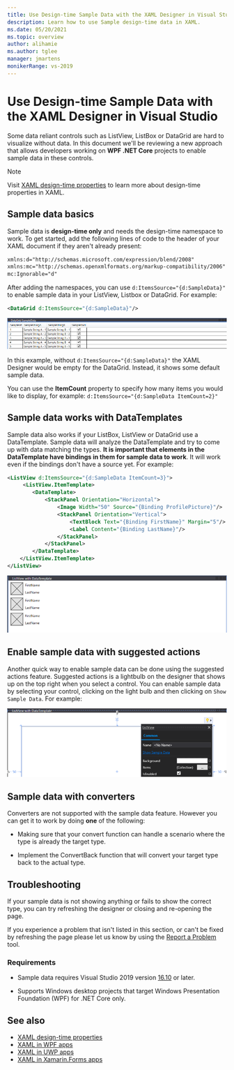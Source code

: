 ```yaml
---
title: Use Design-time Sample Data with the XAML Designer in Visual Studio
description: Learn how to use Sample design-time data in XAML.
ms.date: 05/20/2021
ms.topic: overview
author: alihamie
ms.author: tglee
manager: jmartens
monikerRange: vs-2019
---
```


# Use Design-time Sample Data with the XAML Designer in Visual Studio

Some data reliant controls such as ListView, ListBox or DataGrid are hard to visualize without data. In this document we'll be reviewing a new approach that allows developers working on **WPF .NET Core**  projects to enable sample data in these controls.

> [!NOTE]
> Visit [XAML design-time properties](/xaml/xaml-tools/xaml/xaml-designtime-data.md) to learn more about design-time properties in XAML. 

## Sample data basics

Sample data is **design-time only** and needs the design-time namespace to work. To get started, add the following lines of code to the header of your XAML document if they aren't already present:

```xml
xmlns:d="http://schemas.microsoft.com/expression/blend/2008"
xmlns:mc="http://schemas.openxmlformats.org/markup-compatibility/2006"
mc:Ignorable="d"
```

After adding the namespaces, you can use `d:ItemsSource="{d:SampleData}"` to enable sample data in your ListView, Listbox or DataGrid. For example:

```xml
<DataGrid d:ItemsSource="{d:SampleData}"/>
```

[![Sample data with DataGrid](media\xaml-sampleData-EmptyDataGrid.png "Sample data enabled on a DataGrid")](media\xaml-sampleData-EmptyDataGrid.png#lightbox)

In this example, without `d:ItemsSource="{d:SampleData}"` the XAML Designer would be empty for the DataGrid. Instead, it shows some default sample data.

You can use the **ItemCount** property to specify how many items you would like to display, for example: `d:ItemsSource="{d:SampleData ItemCount=2}"`

## Sample data works with DataTemplates

Sample data also works if your ListBox, ListView or DataGrid use a DataTemplate. Sample data will analyze the DataTemplate and try to come up with data matching the types. **It is important that elements in the DataTemplate have bindings in them for sample data to work**. It will work even if the bindings don't have a source yet.
For example:

```xml
<ListView d:ItemsSource="{d:SampleData ItemCount=3}">
     <ListView.ItemTemplate>
        <DataTemplate>
            <StackPanel Orientation="Horizontal">
                <Image Width="50" Source="{Binding ProfilePicture}"/>
                <StackPanel Orientation="Vertical">
                    <TextBlock Text="{Binding FirstName}" Margin="5"/>
                    <Label Content="{Binding LastName}"/>
                </StackPanel>
            </StackPanel>
        </DataTemplate>
    </ListView.ItemTemplate>
</ListView>
```

[![Sample data in a ListView with a DataTemplate](media\xaml-sampleData-TemplatedListView.png "Sample data in a ListView with a DataTemplate")](media\xaml-sampleData-xaml-sampleData-TemplatedListView.png#lightbox)

## Enable sample data with suggested actions

Another quick way to enable sample data can be done using the suggested actions feature. Suggested actions is a lightbulb on the designer that shows up on the top right when you select a control. You can enable sample data by selecting your control, clicking on the light bulb and then clicking on `Show Sample Data`. For example:

[![Sample data in a ListView with a DataTemplate](media\xaml-sampleData-SuggestedActions.png "Sample data in a ListView with a DataTemplate")](media\xaml-sampleData-xaml-sampleData-SuggestedActions.png#lightbox)

## Sample data with converters

Converters are not supported with the sample data feature. However you can get it to work by doing **one** of the following:
- Making sure that your convert function can handle a scenario where the type is already the target type.

- Implement the ConvertBack function that will convert your target type back to the actual type. 

## Troubleshooting

If your sample data is not showing anything or fails to show the correct type, you can try refreshing the designer or closing and re-opening the page.

If you experience a problem that isn't listed in this section, or can't be fixed by refreshing the page please let us know by using the [Report a Problem](../ide/how-to-report-a-problem-with-visual-studio.md) tool.

### Requirements

- Sample data requires Visual Studio 2019 version [16.10](/visualstudio/releases/2019/release-notes-v16.10) or later.

- Supports Windows desktop projects that target Windows Presentation Foundation (WPF) for .NET Core only.

## See also

- [XAML design-time properties](/xaml/xaml-tools/xaml/xaml-designtime-data.md)
- [XAML in WPF apps](/dotnet/framework/wpf/advanced/xaml-in-wpf)
- [XAML in UWP apps](/windows/uwp/xaml-platform/xaml-overview)
- [XAML in Xamarin.Forms apps](/xamarin/xamarin-forms/xaml/)